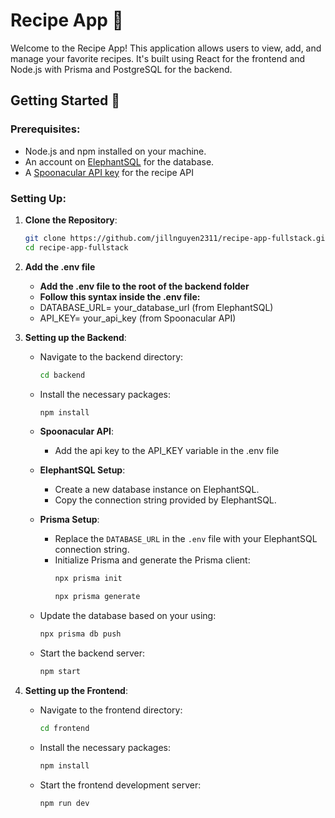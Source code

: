 # Recipe App 🍲

Welcome to the Recipe App! This application allows users to view, add, and manage your favorite recipes. It's built using React for the frontend and Node.js with Prisma and PostgreSQL for the backend.

## Getting Started 🚀

### Prerequisites:

- Node.js and npm installed on your machine.
- An account on [ElephantSQL](https://www.elephantsql.com/) for the database.
- A [Spoonacular API key](https://spoonacular.com/food-api) for the recipe API

### Setting Up:

1. **Clone the Repository**:
   ```bash
   git clone https://github.com/jillnguyen2311/recipe-app-fullstack.git
   cd recipe-app-fullstack
   ```
2. **Add the .env file**
    - **Add the .env file to the root of the backend folder**
    - **Follow this syntax inside the .env file:**
    - DATABASE_URL= your_database_url (from ElephantSQL)
    - API_KEY= your_api_key (from Spoonacular API)

3. **Setting up the Backend**:

   - Navigate to the backend directory:
     ```bash
     cd backend
     ```

   - Install the necessary packages:
     ```bash
     npm install
     ```

   - **Spoonacular API**:
     - Add the api key to the API_KEY variable in the .env file   

   - **ElephantSQL Setup**:
     - Create a new database instance on ElephantSQL.
     - Copy the connection string provided by ElephantSQL.

   - **Prisma Setup**:
     - Replace the `DATABASE_URL` in the `.env` file with your ElephantSQL connection string.
     - Initialize Prisma and generate the Prisma client:
       ```bash
       npx prisma init
       ```
       ```bash
       npx prisma generate
       ```
    - Update the database based on your using:
       ```bash
       npx prisma db push
       ```

   - Start the backend server:
     ```bash
     npm start
     ```

4. **Setting up the Frontend**:

   - Navigate to the frontend directory:
     ```bash
     cd frontend
     ```

   - Install the necessary packages:
     ```bash
     npm install
     ```

   - Start the frontend development server:
     ```bash
     npm run dev
     ```
